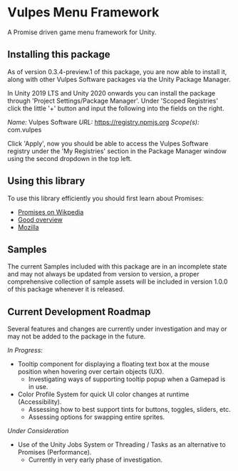 # Vulpes Menu Framework

A Promise driven game menu framework for Unity.

## Installing this package

As of version 0.3.4-preview.1 of this package, you are now able to install it, along with other Vulpes Software packages via the Unity Package Manager. 

In Unity 2019 LTS and Unity 2020 onwards you can install the package through 'Project Settings/Package Manager'. Under 'Scoped Registries' click the little '+' button and input the following into the fields on the right.

*Name:* Vulpes Software
*URL:* https://registry.npmjs.org
*Scope(s):* com.vulpes

Click 'Apply', now you should be able to access the Vulpes Software registry under the 'My Registries' section in the Package Manager window using the second dropdown in the top left.

## Using this library

To use this library efficiently you should first learn about Promises:

- [Promises on Wikpedia](http://en.wikipedia.org/wiki/Futures_and_promises)
- [Good overview](https://www.promisejs.org/)
- [Mozilla](https://developer.mozilla.org/en/docs/Web/JavaScript/Reference/Global_Objects/Promise)

## Samples

The current Samples included with this package are in an incomplete state and may not always be updated from version to version, a proper comprehensive collection of sample assets will be included in version 1.0.0 of this package whenever it is released.

## Current Development Roadmap

Several features and changes are currently under investigation and may or may not be added to the package in the future.

*In Progress:*
- Tooltip component for displaying a floating text box at the mouse position when hovering over certain objects (UX).
  - Investigating ways of supporting tooltip popup when a Gamepad is in use.
- Color Profile System for quick UI color changes at runtime (Accessibility).
  - Assessing how to best support tints for buttons, toggles, sliders, etc.
  - Assessing options for swapping entire sprites.

 *Under Consideration*
- Use of the Unity Jobs System or Threading / Tasks as an alternative to Promises (Performance).
  - Currently in very early phase of investigation.